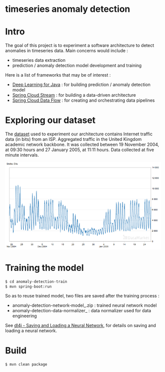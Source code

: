# timeseries anomaly detection

# Intro
The goal of this project is to experiment a software architecture to detect anomalies 
in timeseries data. 
Main concerns would include :
- timeseries data extraction
- prediction / anomaly detection model development and training

Here is a list of frameworks that may be of interest :
- [Deep Learning for Java](https://deeplearning4j.org/) : for building prediction / anomaly detection model
- [Spring Cloud Stream](https://cloud.spring.io/spring-cloud-stream/) : for building a data-driven architecture
- [Spring Cloud Data Flow](http://cloud.spring.io/spring-cloud-dataflow/) : for creating and orchestrating data pipelines 


# Exploring our dataset

The [dataset](https://datamarket.com/data/set/232g/internet-traffic-data-in-bits-from-an-isp-aggregated-traffic-in-the-united-kingdom-academic-network-backbone-it-was-collected-between-19-november-2004-at-0930-hours-and-27-january-2005-at-1111-hours-data-collected-at-five-minute-intervals#!ds=232g&display=line) used to experiment our architecture contains Internet traffic data (in bits) from an ISP.
Aggregated traffic in the United Kingdom academic network backbone. It was collected between 19 November 2004, at 09:30 hours and 27 January 2005, at 11:11 hours. Data collected at five minute intervals.

![Alt text](data_traffic.png)


# Training the model

```shell
$ cd anomaly-detection-train
$ mvn spring-boot:run
```

So as to reuse trained model, two files are saved after the training process :

- anomaly-detection-network-model_<version>.zip : trained neural network model
- anomaly-detection-data-normalizer_<version> : data normalizer used for data engineering

See [dl4j - Saving and Loading a Neural Network](https://deeplearning4j.org/modelpersistence#saving-and-loading-a-neural-network), for details on saving and loading a neural network.


# Build

```shell
$ mvn clean package
```
